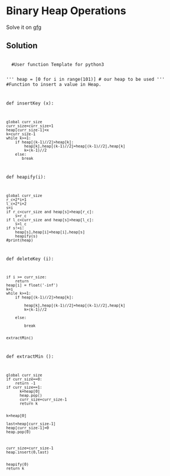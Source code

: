 <h1>Binary Heap Operations</h1>

Solve it on <a href="https://www.geeksforgeeks.org/problems/operations-on-binary-min-heap/1?utm_source=geeksforgeeks&utm_medium=ml_article_practice_tab&utm_campaign=article_practice_tab">gfg</a>
<h2>Solution</h2>
<code>
  #User function Template for python3

'''
heap = [0 for i in range(101)]  # our heap to be used
'''
#Function to insert a value in Heap.

def insertKey (x):

    global curr_size
    curr_size=curr_size+1
    heap[curr_size-1]=x
    k=curr_size-1
    while k>=1:
        if heap[(k-1)//2]>heap[k]:
            heap[k],heap[(k-1)//2]=heap[(k-1)//2],heap[k]
            k=(k-1)//2
        else:
           break
    

def heapify(i):
    
    global curr_size
    r_c=2*i+1
    l_c=2*i+2
    s=i
    if r_c<curr_size and heap[s]>heap[r_c]:
        s=r_c
    if l_c<curr_size and heap[s]>heap[l_c]:
        s=l_c
    if s!=i:
        heap[s],heap[i]=heap[i],heap[s]
        heapify(s)
    #print(heap)
def deleteKey (i):
    
    if i >= curr_size:
        return
    heap[i] = float('-inf')
    k=i
    while k>=1:
        if heap[(k-1)//2]>heap[k]:
            
            heap[k],heap[(k-1)//2]=heap[(k-1)//2],heap[k]
            k=(k-1)//2
            
        else:
            
            break
    
    
    extractMin()


def extractMin ():
    
    
    global curr_size
    if curr_size==0:
        return -1
    if curr_size==1:
          k=heap[0]
          heap.pop()
          curr_size=curr_size-1
          return k

          
    k=heap[0]
    
    last=heap[curr_size-1]
    heap[curr_size-1]=0
    heap.pop(0)

    
    
    curr_size=curr_size-1
    heap.insert(0,last)
    
    
    heapify(0)
    return k
</code>
